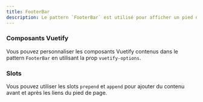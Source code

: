 ```yaml
---
title: FooterBar
description: Le pattern `FooterBar` est utilisé pour afficher un pied de page.
---
```


<doc-tabs>

<doc-tab-item label="Utilisation">

<doc-usage name="footer-bar"></doc-usage>

</doc-tab-item>

<doc-tab-item label="API">
<doc-api name="footer-bar"></doc-api>
</doc-tab-item>

<doc-tab-item label="Personnalisation">

### Composants Vuetify

Vous pouvez personnaliser les composants Vuetify contenus dans le pattern `FooterBar` en utilisant la prop `vuetify-options`.

<doc-example file="footer-bar/options"></doc-example>

### Slots

Vous pouvez utiliser les slots `prepend` et `append` pour ajouter du contenu avant et après les liens du pied de page.

<doc-example file="footer-bar/slots"></doc-example>

</doc-tab-item>

</doc-tabs>
